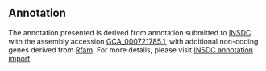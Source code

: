 

Annotation
----------

The annotation presented is derived from annotation submitted to
[INSDC](http://www.insdc.org) with the assembly accession
[GCA\_000721785.1](http://www.ebi.ac.uk/ena/data/view/GCA_000721785.1),
with additional non-coding genes derived from
[Rfam](http://rfam.xfam.org/). For more details, please visit [INSDC
annotation
import](http://ensemblgenomes.org/info/data/insdc_annotation).
